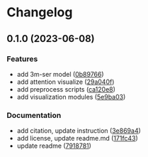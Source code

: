 # Changelog

## 0.1.0 (2023-06-08)


### Features

* add 3m-ser model ([0b89766](https://github.com/namphuongtran9196/3m-ser-private/commit/0b897667065615a788853ff8c4d5f5cfd2ac5a58))
* add attention visualize ([29a040f](https://github.com/namphuongtran9196/3m-ser-private/commit/29a040f1c4b2a32410433c6724a0cd786cde2fe7))
* add preprocess scripts ([ca120e8](https://github.com/namphuongtran9196/3m-ser-private/commit/ca120e84a5e89e27de809565762d5277ca2a3a59))
* add visualization modules ([5e9ba03](https://github.com/namphuongtran9196/3m-ser-private/commit/5e9ba030d21e6545062ca166aa142c7c3969d291))


### Documentation

* add citation, update instruction ([3e869a4](https://github.com/namphuongtran9196/3m-ser-private/commit/3e869a4784be3394c2c13b617c7af1e86e9eda88))
* add license, update readme.md ([171fc43](https://github.com/namphuongtran9196/3m-ser-private/commit/171fc4378c1cd988b28bccc3e6c195ccf166e5ac))
* update readme ([7918781](https://github.com/namphuongtran9196/3m-ser-private/commit/7918781ac5cd46068a24985a966f61a1f3eff59d))

